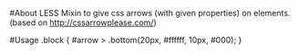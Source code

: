 #About
LESS Mixin to give css arrows (with given properties) on elements. (based on http://cssarrowplease.com/)

#Usage
    .block {
        #arrow > .bottom(20px, #ffffff, 10px, #000);
    }